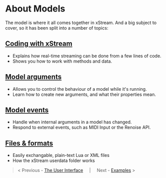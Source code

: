 # About Models

The model is where it all comes together in xStream. And a big subject to cover, so it has been split into a number of topics:

## [Coding with xStream](coding_intro.md)

* Explains how real-time streaming can be done from a few lines of code.
* Shows you how to work with methods and data.

## [Model arguments](model_arguments.md)

* Allows you to control the behaviour of a model while it's running.
* Learn how to create new arguments, and what their properties mean. 

## [Model events](model_events.md)

* Handle when internal arguments in a model has changed. 
* Respond to external events, such as MIDI Input or the Renoise API. 

## [Files & formats](file_formats.md)

* Easily exchangable, plain-text Lua or XML files
* How the xStream userdata folder works

> < Previous - [The User Interface](user_interface.md) &nbsp; &nbsp; | &nbsp; &nbsp; Next - [Examples](example_models.md) >







